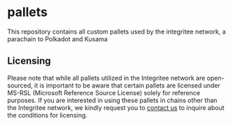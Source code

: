 # pallets

This repository contains all custom pallets used by the integritee network, a parachain to Polkadot and Kusama

## Licensing

Please note that while all pallets utilized in the Integritee network are open-sourced,
it is important to be aware that certain pallets are licensed under MS-RSL (Microsoft Reference Source License)
solely for reference purposes.
If you are interested in using these pallets in chains other than the Integritee network,
we kindly request you to [contact us](hello@integritee.network) to inquire about the conditions for licensing.
